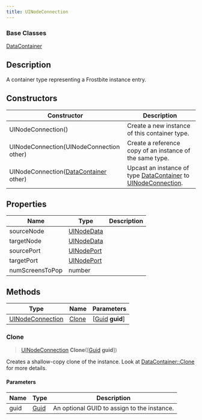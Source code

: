 ```yaml
---
title: UINodeConnection
---
```

### Base Classes

[DataContainer](/vext/ref/shared/class/datacontainer)

## Description

A container type representing a Frostbite instance entry.

## Constructors

| Constructor                                                                 | Description                                                                                                             |
| --------------------------------------------------------------------------- | ----------------------------------------------------------------------------------------------------------------------- |
| UINodeConnection()                                                          | Create a new instance of this container type.                                                                           |
| UINodeConnection(UINodeConnection other)                                    | Create a reference copy of an instance of the same type.                                                                |
| UINodeConnection([DataContainer](/vext/ref/shared/class/datacontainer) other) | Upcast an instance of type [DataContainer](/vext/ref/shared/class/datacontainer) to [UINodeConnection](/vext/ref/fb/uinodeconnection/). |

## Properties

| Name            | Type                     | Description |
| --------------- | ------------------------ | ----------- |
| sourceNode      | [UINodeData](/vext/ref/fb/uinodedata/) |             |
| targetNode      | [UINodeData](/vext/ref/fb/uinodedata/) |             |
| sourcePort      | [UINodePort](/vext/ref/fb/uinodeport/) |             |
| targetPort      | [UINodePort](/vext/ref/fb/uinodeport/) |             |
| numScreensToPop | number                   |             |

## Methods

| Type                                 | Name            | Parameters                                     |
| ------------------------------------ | --------------- | ---------------------------------------------- |
| [UINodeConnection](/vext/ref/fb/uinodeconnection/) | [Clone](#clone) | \[[Guid](/vext/ref/shared/class/guid) **guid**\] |

### Clone

> [UINodeConnection](/vext/ref/fb/uinodeconnection/) **Clone**(\[[Guid](/vext/ref/shared/class/guid) **guid**\])

Creates a shallow-copy clone of the instance. Look at [DataContainer::Clone](/vext/ref/shared/class/datacontainer#clone) for more details.

#### Parameters

| Name | Type         | Description                                 |
| ---- | ------------ | ------------------------------------------- |
| guid | [Guid](/vext/ref/shared/class/guid/) | An optional GUID to assign to the instance. |
